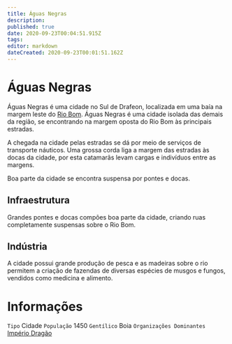 ```yaml
---
title: Águas Negras
description: 
published: true
date: 2020-09-23T00:04:51.915Z
tags: 
editor: markdown
dateCreated: 2020-09-23T00:01:51.162Z
---
```


# Águas Negras
Águas Negras é uma cidade no Sul de Drafeon, localizada em uma baía na margem leste do [Rio Bom](/lugares/plano-material/drafeon/sul-de-drafeon/rio-bom). Águas Negras é uma cidade isolada das demais da região, se encontrando na margem oposta do Rio Bom às principais estradas.

A chegada na cidade pelas estradas se dá por meio de serviços de transporte náuticos. Uma grossa corda liga a margem das estradas às docas da cidade, por esta catamarãs levam cargas e indivíduos entre as margens.

Boa parte da cidade se encontra suspensa por pontes e docas.

## Infraestrutura
Grandes pontes e docas compões boa parte da cidade, criando ruas completamente suspensas sobre o Rio Bom.

## Indústria
A cidade possui grande produção de pesca e as madeiras sobre o rio permitem a criação de fazendas de diversas espécies de musgos e fungos, vendidos como medicina e alimento.

# Informações
`Tipo` Cidade
`População` 1450
`Gentílico` Boia
`Organizações Dominantes` [Império Dragão](/faccoes/nacoes/imperio-dragao#imperio-dragao)